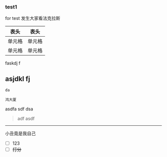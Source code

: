 ### test1
for test
发生大家看法克拉斯 

|  表头   | 表头  |
|  ----  | ----  |
| 单元格  | 单元格 |
| 单元格  | 单元格 |
faskdj f
## asjdkl fj
`da `
```
鸿大厦
````
asdfa 
sdf dsa 
>adf asdf
---
小丑竟是我自己

* [ ] 123
* [ ] ~~打分~~
